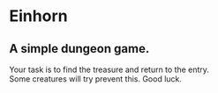 # Einhorn


## A simple dungeon game.

Your task is to find the treasure and return to the entry.  
Some creatures will try prevent this. Good luck.
